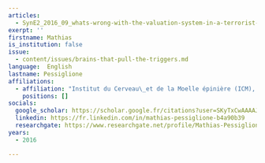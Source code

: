 ```yaml
---
articles:
  - SynE2_2016_09_whats-wrong-with-the-valuation-system-in-a-terrorist-brain
exerpt: ''
firstname: Mathias
is_institution: false
issue:
  - content/issues/brains-that-pull-the-triggers.md
language:  English
lastname: Pessiglione
affiliations:
  - affiliation: "Institut du Cerveau\_et de la Moelle épinière (ICM), France"
    positions: []
socials:
  google_scholar: https://scholar.google.fr/citations?user=SKyTxCwAAAAJ&hl=en
  linkedin: https://fr.linkedin.com/in/mathias-pessiglione-b4a90b39
  researchgate: https://www.researchgate.net/profile/Mathias-Pessiglione
years:
  - 2016

---
```

